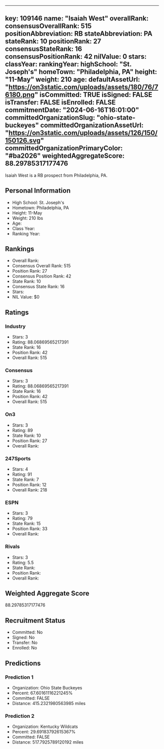 ---
  key: 109146
  name: "Isaiah West"
  overallRank: 
  consensusOverallRank: 515
  positionAbbreviation: RB
  stateAbbreviation: PA
  stateRank: 10
  positionRank: 27
  consensusStateRank: 16
  consensusPositionRank: 42
  nilValue: 0
  stars: 
  classYear: 
  rankingYear: 
  highSchool: "St. Joseph's"
  homeTown: "Philadelphia, PA"
  height: "11-May"
  weight: 210
  age: 
  defaultAssetUrl: "https://on3static.com/uploads/assets/180/76/76180.png"
  isCommitted: TRUE
  isSigned: FALSE
  isTransfer: FALSE
  isEnrolled: FALSE
  commitmentDate: "2024-06-16T16:01:00"
  committedOrganizationSlug: "ohio-state-buckeyes"
  committedOrganizationAssetUrl: "https://on3static.com/uploads/assets/126/150/150126.svg"
  committedOrganizationPrimaryColor: "#ba2026"
  weightedAggregateScore: 88.29785317177476
  ---
  
  Isaiah West is a RB prospect from Philadelphia, PA.
  
  ## Personal Information
  - High School: St. Joseph's
  - Hometown: Philadelphia, PA
  - Height: 11-May
  - Weight: 210 lbs
  - Age: 
  - Class Year: 
  - Ranking Year: 
  
  ## Rankings
  - Overall Rank: 
  - Consensus Overall Rank: 515
  - Position Rank: 27
  - Consensus Position Rank: 42
  - State Rank: 10
  - Consensus State Rank: 16
  - Stars: 
  - NIL Value: $0
  
  ## Ratings
  
  ### Industry
  - Stars: 3
  - Rating: 88.06869565217391
  - State Rank: 16
  - Position Rank: 42
  - Overall Rank: 515
  
  ### Consensus
  - Stars: 3
  - Rating: 88.06869565217391
  - State Rank: 16
  - Position Rank: 42
  - Overall Rank: 515
  
  ### On3
  - Stars: 3
  - Rating: 89
  - State Rank: 10
  - Position Rank: 27
  - Overall Rank: 
  
  ### 247Sports
  - Stars: 4
  - Rating: 91
  - State Rank: 7
  - Position Rank: 12
  - Overall Rank: 218
  
  ### ESPN
  - Stars: 3
  - Rating: 79
  - State Rank: 15
  - Position Rank: 33
  - Overall Rank: 
  
  ### Rivals
  - Stars: 3
  - Rating: 5.5
  - State Rank: 
  - Position Rank: 
  - Overall Rank: 
  
  ## Weighted Aggregate Score
  88.29785317177476
  
  ## Recruitment Status
  - Committed: No
  - Signed: No
  - Transfer: No
  - Enrolled: No
  
  
  
  ## Predictions
  
  ### Prediction 1
  - Organization: Ohio State Buckeyes
  - Percent: 67.60161116221245%
  - Committed: FALSE
  - Distance: 415.2321980563985 miles
  
  ### Prediction 2
  - Organization: Kentucky Wildcats
  - Percent: 29.69183792615367%
  - Committed: FALSE
  - Distance: 517.7925789120192 miles
  